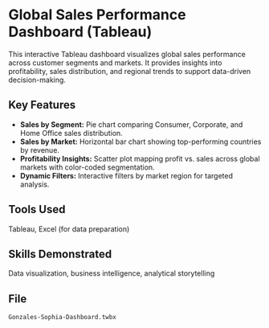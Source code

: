 # Global Sales Performance Dashboard (Tableau)

This interactive Tableau dashboard visualizes global sales performance across customer segments and markets. It provides insights into profitability, sales distribution, and regional trends to support data-driven decision-making.

## Key Features
- **Sales by Segment:** Pie chart comparing Consumer, Corporate, and Home Office sales distribution.
- **Sales by Market:** Horizontal bar chart showing top-performing countries by revenue.
- **Profitability Insights:** Scatter plot mapping profit vs. sales across global markets with color-coded segmentation.
- **Dynamic Filters:** Interactive filters by market region for targeted analysis.

## Tools Used
Tableau, Excel (for data preparation)

## Skills Demonstrated
Data visualization, business intelligence, analytical storytelling

## File
`Gonzales-Sophia-Dashboard.twbx`
